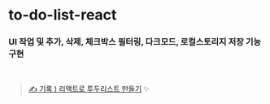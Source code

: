 # to-do-list-react
### UI 작업 및 추가, 삭제, 체크박스 필터링, 다크모드, 로컬스토리지 저장 기능구현

<br>

> [✍️ 기록 ) 리액트로 투두리스트 만들기](https://velog.io/@seul06/todolist-react-practice) ✨
